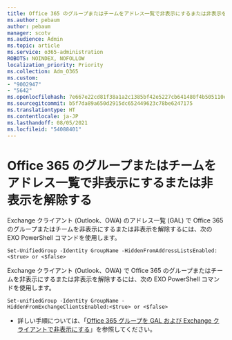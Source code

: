 ```yaml
---
title: Office 365 のグループまたはチームをアドレス一覧で非表示にするまたは非表示を解除する
ms.author: pebaum
author: pebaum
manager: scotv
ms.audience: Admin
ms.topic: article
ms.service: o365-administration
ROBOTS: NOINDEX, NOFOLLOW
localization_priority: Priority
ms.collection: Adm_O365
ms.custom:
- "9002947"
- "5642"
ms.openlocfilehash: 7e667e22cd81f38a1a2c1385bf42e5227cb641480f4b505110ee7349a13f13a1
ms.sourcegitcommit: b5f7da89a650d2915dc652449623c78be6247175
ms.translationtype: HT
ms.contentlocale: ja-JP
ms.lasthandoff: 08/05/2021
ms.locfileid: "54088401"
---
```

# <a name="hide-or-un-hide-office-365-groups-or-teams-from-address-list"></a>Office 365 のグループまたはチームをアドレス一覧で非表示にするまたは非表示を解除する

Exchange クライアント (Outlook、OWA) のアドレス一覧 (GAL) で Office 365 のグループまたはチームを非表示にするまたは非表示を解除するには、次の EXO PowerShell コマンドを使用します。

`
    Set-UnifiedGroup -Identity GroupName -HiddenFromAddressListsEnabled:<$true> or <$false>
`

Exchange クライアント (Outlook、OWA) で Office 365 のグループまたはチームを非表示にするまたは非表示を解除するには、次の EXO PowerShell コマンドを使用します。

`
    Set-unifiedGroup -Identity GroupName -HiddenFromExchangeClientsEnabled:<$true> or <$false>
`

- 詳しい手順については、「[Office 365 グループを GAL および Exchange クライアントで非表示にする](https://docs.microsoft.com/schooldatasync/hide-office-365-groups-from-the-gal)」を参照してください。
